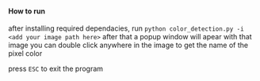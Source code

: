 #### How to run 
after installing required dependacies, run `python color_detection.py -i <add your image path here>`
after that a popup window will apear with that image you can double click anywhere in the image to get the name of the pixel color

press `ESC` to exit the program
